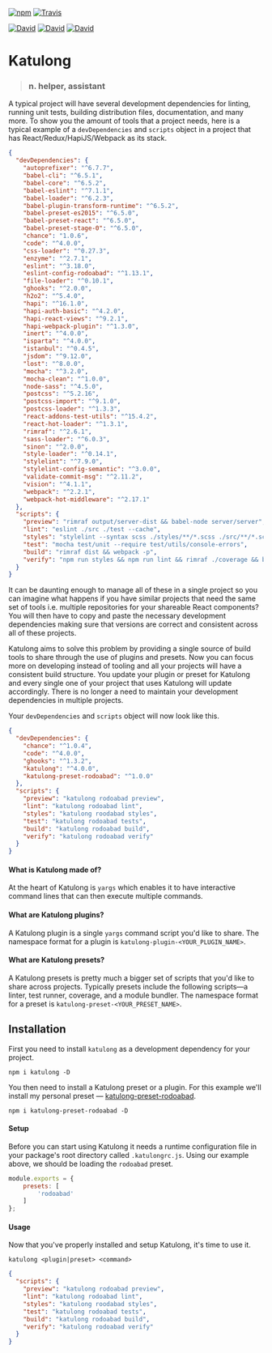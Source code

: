 [![npm](https://img.shields.io/npm/v/katulong.svg)](https://www.npmjs.com/package/katulong)
[![Travis](https://img.shields.io/travis/rodoabad/katulong.svg)](https://travis-ci.org/rodoabad/katulong)

[![David](https://img.shields.io/david/rodoabad/katulong.svg?maxAge=2592000)]()
[![David](https://img.shields.io/david/dev/rodoabad/katulong.svg?maxAge=2592000)]()
[![David](https://img.shields.io/david/peer/rodoabad/katulong.svg?maxAge=2592000)]()

# Katulong

> ### **n**. helper, assistant

A typical project will have several development dependencies for linting, running unit tests, building distribution files, documentation, and many more. To show you the amount of tools that a project needs, here is a typical example of a `devDependencies` and `scripts` object in a project that has React/Redux/HapiJS/Webpack as its stack.

```json
{
  "devDependencies": {
    "autoprefixer": "^6.7.7",
    "babel-cli": "^6.5.1",
    "babel-core": "^6.5.2",
    "babel-eslint": "^7.1.1",
    "babel-loader": "^6.2.3",
    "babel-plugin-transform-runtime": "^6.5.2",
    "babel-preset-es2015": "^6.5.0",
    "babel-preset-react": "^6.5.0",
    "babel-preset-stage-0": "^6.5.0",
    "chance": "1.0.6",
    "code": "^4.0.0",
    "css-loader": "^0.27.3",
    "enzyme": "^2.7.1",
    "eslint": "^3.18.0",
    "eslint-config-rodoabad": "^1.13.1",
    "file-loader": "^0.10.1",
    "ghooks": "^2.0.0",
    "h2o2": "^5.4.0",
    "hapi": "^16.1.0",
    "hapi-auth-basic": "^4.2.0",
    "hapi-react-views": "^9.2.1",
    "hapi-webpack-plugin": "^1.3.0",
    "inert": "^4.0.0",
    "isparta": "^4.0.0",
    "istanbul": "^0.4.5",
    "jsdom": "^9.12.0",
    "lost": "^8.0.0",
    "mocha": "^3.2.0",
    "mocha-clean": "^1.0.0",
    "node-sass": "^4.5.0",
    "postcss": "^5.2.16",
    "postcss-import": "^9.1.0",
    "postcss-loader": "^1.3.3",
    "react-addons-test-utils": "^15.4.2",
    "react-hot-loader": "^1.3.1",
    "rimraf": "^2.6.1",
    "sass-loader": "^6.0.3",
    "sinon": "^2.0.0",
    "style-loader": "^0.14.1",
    "stylelint": "^7.9.0",
    "stylelint-config-semantic": "^3.0.0",
    "validate-commit-msg": "^2.11.2",
    "vision": "^4.1.1",
    "webpack": "^2.2.1",
    "webpack-hot-middleware": "^2.17.1"
  },
  "scripts": {
    "preview": "rimraf output/server-dist && babel-node server/server",
    "lint": "eslint ./src ./test --cache",
    "styles": "stylelint --syntax scss ./styles/**/*.scss ./src/**/*.scss",
    "test": "mocha test/unit --require test/utils/console-errors",
    "build": "rimraf dist && webpack -p",
    "verify": "npm run styles && npm run lint && rimraf ./coverage && babel-node node_modules/isparta/bin/isparta cover --report html node_modules/mocha/bin/_mocha -- test/unit && istanbul check-coverage --statement 100 --branch 100 --function 100 --line 100"
  }
}
```

It can be daunting enough to manage all of these in a single project so you can imagine what happens if you have similar projects that need the same set of tools i.e. multiple repositories for your shareable React components? You will then have to copy and paste the necessary development dependencies making sure that versions are correct and consistent across all of these projects.

Katulong aims to solve this problem by providing a single source of build tools to share through the use of plugins and presets. Now you can focus more on developing instead of tooling and all your projects will have a consistent build structure. You update your plugin or preset for Katulong and every single one of your project that uses Katulong will update accordingly. There is no longer a need to maintain your development dependencies in multiple projects.

Your `devDependencies` and `scripts` object will now look like this.

```json
{
  "devDependencies": {
    "chance": "^1.0.4",
    "code": "^4.0.0",
    "ghooks": "^1.3.2",
    "katulong": "^4.0.0",
    "katulong-preset-rodoabad": "^1.0.0"
  },
  "scripts": {
    "preview": "katulong rodoabad preview",
    "lint": "katulong rodoabad lint",
    "styles": "katulong roodabad styles",
    "test": "katulong rodoabad tests",
    "build": "katulong rodoabad build",
    "verify": "katulong rodoabad verify"
  }
}
```

#### What is Katulong made of?

At the heart of Katulong is `yargs` which enables it to have interactive command lines that can then execute multiple commands.

#### What are Katulong plugins?

A Katulong plugin is a single `yargs` command script you'd like to share. The namespace format for a plugin is `katulong-plugin-<YOUR_PLUGIN_NAME>`.

#### What are Katulong presets?

A Katulong presets is pretty much a bigger set of scripts that you'd like to share across projects. Typically presets include the following scripts—a linter, test runner, coverage, and a module bundler. The namespace format for a preset is `katulong-preset-<YOUR_PRESET_NAME>`.

## Installation

First you need to install `katulong` as a development dependency for your project.

```
npm i katulong -D
```

You then need to install a Katulong preset or a plugin. For this example we'll install my personal preset — [katulong-preset-rodoabad](https://github.com/rodoabad/katulong-preset-rodoabad).

```
npm i katulong-preset-rodoabad -D
```

#### Setup

Before you can start using Katulong it needs a runtime configuration file in your package's root directory called `.katulongrc.js`. Using our example above, we should be loading the `rodoabad` preset.

```javascript
module.exports = {
    presets: [
        'rodoabad'
    ]
};

```

#### Usage

Now that you've properly installed and setup Katulong, it's time to use it.

`katulong <plugin|preset> <command>`

```json
{
  "scripts": {
    "preview": "katulong rodoabad preview",
    "lint": "katulong rodoabad lint",
    "styles": "katulong roodabad styles",
    "test": "katulong rodoabad tests",
    "build": "katulong rodoabad build",
    "verify": "katulong rodoabad verify"
  }
}
```
